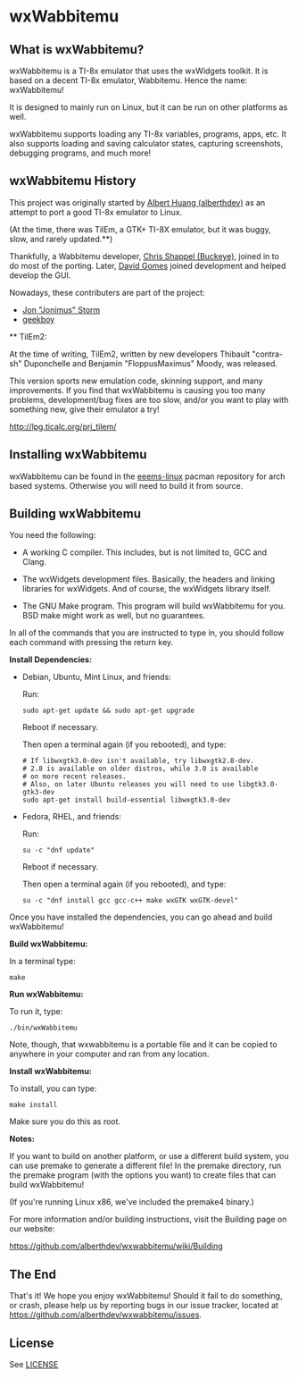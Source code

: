 wxWabbitemu
============

What is wxWabbitemu?
---------------------
wxWabbitemu is a TI-8x emulator that uses the wxWidgets toolkit.
It is based on a decent TI-8x emulator, Wabbitemu.
Hence the name: wxWabbitemu!

It is designed to mainly run on Linux, but it can be run on other
platforms as well.

wxWabbitemu supports loading any TI-8x variables, programs, apps, etc.
It also supports loading and saving calculator states, capturing
screenshots, debugging programs, and much more!

wxWabbitemu History
--------------------
This project was originally started by [Albert Huang (alberthdev)][albert]
as an attempt to port a good TI-8x emulator to Linux.

(At the time, there was TilEm, a GTK+ TI-8X emulator, but it was buggy,
slow, and rarely updated.**)

Thankfully, a Wabbitemu developer, [Chris Shappel (Buckeye)][buckeye],
joined in to do most of the porting. Later, [David Gomes][dgomes] joined
development and helped develop the GUI.

Nowadays, these contributers are part of the project:

 * [Jon "Jonimus" Storm][jonimus]
 * [geekboy][geekboy]

** TilEm2:

At the time of writing, TilEm2, written by new developers
Thibault "contra-sh" Duponchelle and Benjamin "FloppusMaximus" Moody,
was released.

This version sports new emulation code, skinning support, and many
improvements. If you find that wxWabbitemu is causing you too many
problems, development/bug fixes are too slow, and/or you want to play
with something new, give their emulator a try!

http://lpg.ticalc.org/prj_tilem/

Installing wxWabbitemu
----------------------
wxWabbitemu can be found in the [eeems-linux](https://repo.eeems.codes/) pacman repository for arch based systems. Otherwise you will need to build it from source.

Building wxWabbitemu
---------------------
You need the following:

  * A working C compiler. This includes, but is not limited to,
    GCC and Clang.

  * The wxWidgets development files. Basically, the headers and linking
    libraries for wxWidgets. And of course, the wxWidgets library
    itself.

  * The GNU Make program. This program will build wxWabbitemu for you.
    BSD make might work as well, but no guarantees.

In all of the commands that you are instructed to type in, you should
follow each command with pressing the return key.

**Install Dependencies:**

  * Debian, Ubuntu, Mint Linux, and friends:
    
    Run:
    
        sudo apt-get update && sudo apt-get upgrade
    
    Reboot if necessary.
    
    Then open a terminal again (if you rebooted), and type:
    
        # If libwxgtk3.0-dev isn't available, try libwxgtk2.8-dev.
        # 2.8 is available on older distros, while 3.0 is available
        # on more recent releases.
        # Also, on later Ubuntu releases you will need to use libgtk3.0-gtk3-dev
        sudo apt-get install build-essential libwxgtk3.0-dev

  * Fedora, RHEL, and friends:
    
    Run:
    
        su -c "dnf update"
    
    Reboot if necessary. 
    
    Then open a terminal again (if you rebooted), and type:
    
        su -c "dnf install gcc gcc-c++ make wxGTK wxGTK-devel"

Once you have installed the dependencies, you can go ahead and
build wxWabbitemu!

**Build wxWabbitemu:**

In a terminal type:

    make

**Run wxWabbitemu:**

To run it, type:

    ./bin/wxWabbitemu

Note, though, that wxwabbitemu is a portable file and it can be copied
to anywhere in your computer and ran from any location.

**Install wxWabbitemu:**

To install, you can type:

    make install

Make sure you do this as root.

**Notes:**

If you want to build on another platform, or use a different build
system, you can use premake to generate a different file! In the premake
directory, run the premake program (with the options you want) to create
files that can build wxWabbitemu!

(If you're running Linux x86, we've included the premake4 binary.)

For more information and/or building instructions, visit the
Building page on our website:

https://github.com/alberthdev/wxwabbitemu/wiki/Building

The End
--------
That's it! We hope you enjoy wxWabbitemu! Should it fail to do
something, or crash, please help us by reporting bugs in our 
issue tracker, located at https://github.com/alberthdev/wxwabbitemu/issues.

License
--------
See [LICENSE](License)

[albert]: https://github.com/alberthdev
[buckeye]: https://github.com/BuckeyeDude
[dgomes]: https://github.com/davidgomes
[jonimus]: https://github.com/Jonimoose
[geekboy]: https://github.com/geekbozu
